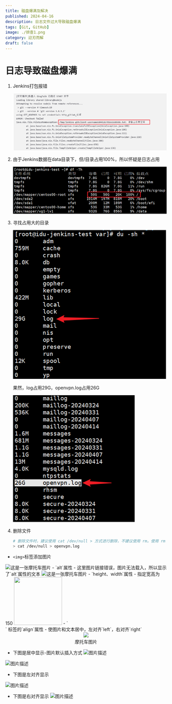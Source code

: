 ```yaml
---
title: 磁盘爆满及解决
published: 2024-04-16
description: 日志文件过大导致磁盘爆满
tags: [Git, GitHub]
image: ./排查1.png
category: 迎刃而解
draft: false
---
```


# 日志导致磁盘爆满

1. Jenkins打包报错

   ![报错](报错.png)	

2. 由于Jenkins数据在data目录下，但/目录占用100%，所以怀疑是日志占用

   ![排查1](排查1.png)	

3. 寻找占用大的目录

   ![test image size](排查2.png)

   果然，log占用29G，openvpn.log占用26G

   ![排查3](排查3.png)	

5. 删除文件

   ```sh
   # 删除文件时，建议使用 cat /dev/null > 方式进行删除，不建议使用 rm。使用 rm 方式删除的文件，可能不能被对应服务进程释放掉，该文件所占用的空间也就不会被释放。
   > cat /dev/null > openvpn.log
   ```

- `<img>`标签添加图片
<img src="https://ucc.alicdn.com/images/user-upload-01/98ceaf6910c441d6b18ac3565cbb82b8.png" alt="这是一张摩托车图片">
- `alt`属性 - 这里图片链接错误，图片无法载入，所以显示了`alt`属性的文本
<img src="https://ucc.alicdn.com/images/user-upload-01/" alt="这是一张摩托车图片">
- `height、width`属性 - 指定宽高为150
<img src="https://ucc.alicdn.com/images/user-upload-01/98ceaf6910c441d6b18ac3565cbb82b8.png" width=150 height=150>
- `<div>` 标签的`align`属性 - 使图片和文本居中，左对齐`left`，右对齐`right`
<div align=center>
<img src="https://ucc.alicdn.com/images/user-upload-01/98ceaf6910c441d6b18ac3565cbb82b8.png">
<br>摩托车图片</div>

- 下图是居中显示-图片默认插入方式
![图片描述](https://ucc.alicdn.com/images/user-upload-01/98ceaf6910c441d6b18ac3565cbb82b8.png)

![图片描述](https://ucc.alicdn.com/images/user-upload-01/98ceaf6910c441d6b18ac3565cbb82b8.png#pic_center)

- 下图是左对齐显示

![图片描述](https://ucc.alicdn.com/images/user-upload-01/98ceaf6910c441d6b18ac3565cbb82b8.png#pic_left)

- 下图是右对齐显示
![图片描述](https://ucc.alicdn.com/images/user-upload-01/98ceaf6910c441d6b18ac3565cbb82b8.png#pic_right)

